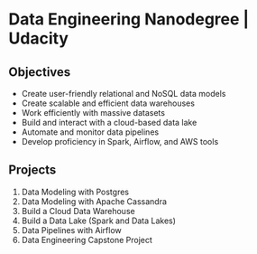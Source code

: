 # Data Engineering Nanodegree | Udacity

## Objectives
- Create user-friendly relational and NoSQL data models
- Create scalable and efficient data warehouses
- Work efficiently with massive datasets
- Build and interact with a cloud-based data lake
- Automate and monitor data pipelines
- Develop proficiency in Spark, Airflow, and AWS tools

## Projects
1. Data Modeling with Postgres
2. Data Modeling with Apache Cassandra
3. Build a Cloud Data Warehouse
4. Build a Data Lake (Spark and Data Lakes)
5. Data Pipelines with Airflow
6. Data Engineering Capstone Project
